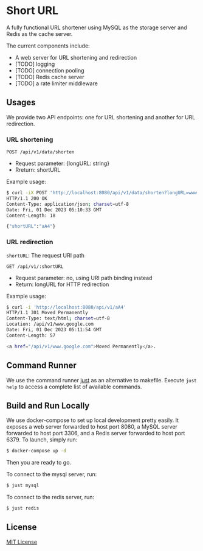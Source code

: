 # Short URL
A fully functional URL shortener using MySQL as the storage server and Redis as the cache server.

The current components include:

+ A web server for URL shortening and redirection
+ [TODO] logging
+ [TODO] connection pooling
+ [TODO] Redis cache server
+ [TODO] a rate limiter middleware

## Usages

We provide two API endpoints: one for URL shortening and another for URL redirection.

### URL shortening

`POST /api/v1/data/shorten`

+ Request parameter: {longURL: string}
+ Rreturn: shortURL

Example usage:

```bash
$ curl -iX POST 'http://localhost:8080/api/v1/data/shorten?longURL=www.google.com'
HTTP/1.1 200 OK
Content-Type: application/json; charset=utf-8
Date: Fri, 01 Dec 2023 05:10:33 GMT
Content-Length: 18

{"shortURL":"aA4"}
```

### URL redirection

`shortURL`: The request URI path

`GET /api/v1/:shortURL`

+ Request parameter: no, using URI path binding instead
+ Return: longURL for HTTP redirection

Example usage:

```bash
$ curl -i 'http://localhost:8080/api/v1/aA4'
HTTP/1.1 301 Moved Permanently
Content-Type: text/html; charset=utf-8
Location: /api/v1/www.google.com
Date: Fri, 01 Dec 2023 05:11:54 GMT
Content-Length: 57

<a href="/api/v1/www.google.com">Moved Permanently</a>.
```

## Command Runner

We use the command runner [just](https://github.com/casey/just) as an alternative to makefile. Execute `just help` to access a complete list of available commands.

## Build and Run Locally

We use docker-compose to set up local development pretty easily. It exposes a web server forwarded to host port 8080, a MySQL server forwarded to host port 3306, and a Redis server forwarded to host port 6379. To launch, simply run:

```bash
$ docker-compose up -d
```
Then you are ready to go.


To connect to the mysql server, run:

```bash
$ just mysql
```

To connect to the redis server, run:

```bash
$ just redis
```

## License

[MIT License](./LICENSE)
